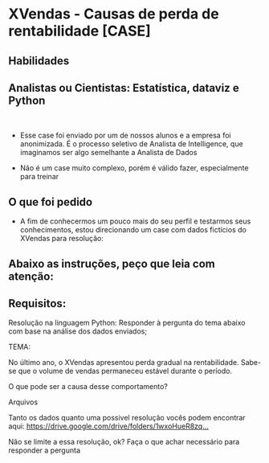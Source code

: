# XVendas - Causas de perda de rentabilidade [CASE]

## Habilidades

## Analistas ou Cientistas: Estatística, dataviz e Python

​

* Esse case foi enviado por um de nossos alunos e a empresa foi anonimizada. É o processo seletivo de Analista de Intelligence, que imaginamos ser algo semelhante a Analista de Dados

* Não é um case muito complexo, porém é válido fazer, especialmente para treinar



## O que foi pedido

- A fim de conhecermos um pouco mais do seu perfil e testarmos seus conhecimentos, estou direcionando um case com dados fictícios do XVendas para resolução:

## Abaixo as instruções, peço que leia com atenção:

## Requisitos:

Resolução na linguagem Python:
Responder à pergunta do tema abaixo com base na análise dos dados enviados;


TEMA:

No último ano, o XVendas apresentou perda gradual na rentabilidade. Sabe-se que o volume de vendas permaneceu estável durante o período.

O que pode ser a causa desse comportamento?



Arquivos

Tanto os dados quanto uma possivel resolução vocês podem encontrar aqui: https://drive.google.com/drive/folders/1wxoHueR8zq...​

Não se limite a essa resolução, ok? Faça o que achar necessário para responder a pergunta